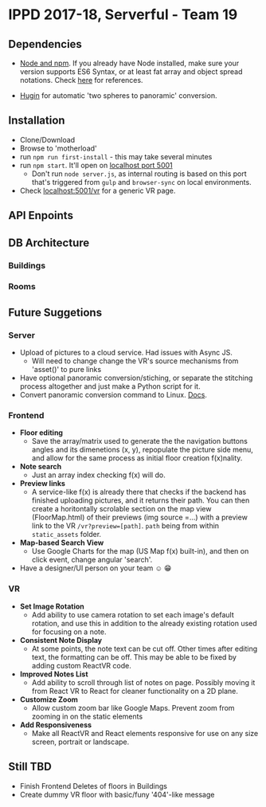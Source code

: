 # IPPD 2017-18, Serverful - Team 19

## Dependencies
- [Node and npm](https://nodejs.org/en/). If you already have Node installed, make sure your version supports ES6 Syntax, or at least fat array and object spread notations. Check [here](https://node.green/) for references.
+ [Hugin](http://hugin.sourceforge.net/download/) for automatic 'two spheres to panoramic' conversion.

## Installation
- Clone/Download
- Browse to 'motherload'
- run `npm run first-install` - this may take several minutes
- run `npm start`. It'll open on [localhost port 5001](http://localhost:5001)
  + Don't run `node server.js`, as internal routing is based on this port that's triggered from `gulp` and `browser-sync` on local environments.
- Check [localhost:5001/vr](http://localhost:5001/vr) for a generic VR page.

<!-- - Frontend
  + Search View
    ```
    ====================
          NAVBAR
    --------------------
        | Search bar ng-model='search'
        | --------------
        |
    MAP | [ng-repeat of buildings | filter:search | limitTo: 20?-50?]
        |
        |
    --------------------
    ====================
    ```
 -->

## API Enpoints
<!-- picture -->

## DB Architecture
### Buildings
<!-- picture -->

### Rooms
<!-- picture -->

## Future Suggetions

### Server
  - Upload of pictures to a cloud service. Had issues with Async JS.
    + Will need to change change the VR's source mechanisms from 'asset()' to pure links
  - Have optional panoramic conversion/stiching, or separate the stitching process altogether and just make a Python script for it.
  - Convert panoramic conversion command to Linux. [Docs](https://github.com/ultramango/gear360pano).

### Frontend
  - **Floor editing**
    + Save the array/matrix used to generate the the navigation buttons angles and its dimenetions (x, y), repopulate the picture side menu, and allow for the same process as initial floor creation f(x)nality.
  - **Note search**
    + Just an array index checking f(x) will do.
  - **Preview links**
    + A service-like f(x) is already there that checks if the backend has finished uploading pictures, and it returns their path. You can then create a horitontally scrolable section on the map view (FloorMap.html) of their previews (img source =...) with a preview link to the VR `/vr?preview=[path]`. `path` being from within `static_assets` folder.
  - **Map-based Search View**
    + Use Google Charts for the map (US Map f(x) built-in), and then on click event, change angular 'search'.
  - Have a designer/UI person on your team :relaxed: :grin:

### VR
  - **Set Image Rotation**
    + Add ability to use camera rotation to set each image's default rotation, and use this in addition to the already existing rotation used for focusing on a note.
  - **Consistent Note Display**
    + At some points, the note text can be cut off. Other times after editing text, the formatting can be off. This may be able to be fixed by adding custom ReactVR code.  
  - **Improved Notes List**
    + Add ability to scroll through list of notes on page. Possibly moving it from React VR to React for cleaner functionality on a 2D plane.    
  - **Customize Zoom**
    + Allow custom zoom bar like Google Maps. Prevent zoom from zooming in on the static elements   
  - **Add Responsiveness**
    + Make all ReactVR and React elements responsive for use on any size screen, portrait or landscape.

## Still TBD
- Finish Frontend Deletes of floors in Buildings
- Create dummy VR floor with basic/funy '404'-like message
